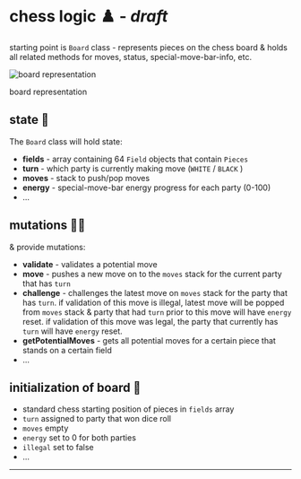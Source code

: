 # chess logic ♟️ - *draft*

starting point is ``Board`` class - represents pieces on the chess board & holds all related methods for moves, status, special-move-bar-info, etc.

![board representation](https://miro.medium.com/max/812/1*nH4AerChS2uPEy4igMIshw.png)

board representation

## state 🧠

The ``Board`` class will hold state:

- **fields** - array containing 64 ``Field`` objects that contain ``Pieces``
- **turn** - which party is currently making move (``WHITE`` / ``BLACK`` )
- **moves** - stack to push/pop moves
- **energy** - special-move-bar energy progress for each party (0-100)
- ...

## mutations 🕺🏽

& provide mutations: 

- **validate** - validates a potential move
- **move** - pushes a new move on to the ``moves`` stack for the current party that has ``turn``
- **challenge** - challenges the latest move on ``moves`` stack for the party that has ``turn``.  if validation of this move is illegal, latest move will be popped from ``moves`` stack & party that had ``turn`` prior to this move will have ``energy`` reset.  if validation of this move was legal, the party that currently has ``turn`` will have ``energy`` reset.
- **getPotentialMoves** - gets all potential moves for a certain piece that stands on a certain field
- ...

## initialization of board 🚀

- standard chess starting position of pieces in ``fields`` array
- ``turn`` assigned to party that won dice roll
- ``moves`` empty
- ``energy`` set to 0 for both parties
- ``illegal`` set to false
- ...

---
